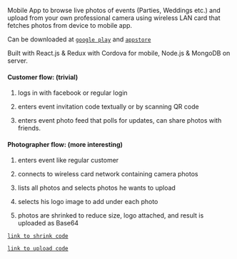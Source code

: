 Mobile App to browse live photos of events (Parties, Weddings etc.) and upload from your own professional camera using wireless LAN card that fetches photos from device to mobile app.

Can be downloaded at [`google play`](https://play.google.com/store/apps/details?id=com.photofi.app)
and [`appstore`](https://itunes.apple.com/us/app/photofi/id1200587486?mt=8)

Built with React.js & Redux with Cordova for mobile, Node.js & MongoDB on server.

#### Customer flow: (trivial)

1) logs in with facebook or regular login

2) enters event invitation code textually or by scanning QR code

3) enters event photo feed that polls for updates, can share photos with friends.

#### Photographer flow: (more interesting)

1) enters event like regular customer

2) connects to wireless card network containing camera photos

3) lists all photos and selects photos he wants to upload

4) selects his logo image to add under each photo

5) photos are shrinked to reduce size, logo attached, and result is uploaded as Base64

[`link to shrink code`](https://github.com/markshapiro/photofi/blob/master/ui/src/actions/events.js#L71)

[`link to upload code`](https://github.com/markshapiro/photofi/blob/master/server/server/controllers/event.js#L93)
